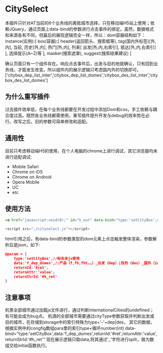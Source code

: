 # CitySelect #

本插件只针对AT当前的6个业务线的离抵城市选择，只在移动端H5站上使用；依赖JQuery，通过页面上data-bind的参数进行点击事件的绑定。虽然，数据格式和来源各有不同，但最后的展现逻辑完全一样，所以：dom容器结构如下：
instance(实例):[
box(容器):[
	header(返回箭头、搜索框等),
	tag(国内外标签)[外,内],
	当前,
	历史[外,内],
	热门[外,内],
	列表[
		出发[外,内,右索引],
		抵达[外,内,右索引]
		],
	选择提示(A~Z)等
],
masker(搜索遮罩),
suggest(搜索结果建议)
]

确认页面只有一个组件存在。响应点击事件后，出发与目的地就确认，只有回到业务线，才能发生改变。所以组件内的展示逻辑只考虑国内外的切换即可。
['citybox_dep_list_inter','citybox_dep_list_domes','citybox_des_list_inter','citybox_des_list_domes']
## 为什么重写插件 ##

过去插件效率低，在每个业务线都要在开发过程中添加Dom和css，手工依赖与耦合度过高。既然各业务线都需使用，重写插件提升开发与debug的效率势在必行。改写之后，旧的参数可简单修改和适配。

## 通用性 ##

目前只考虑移动端H5的使用，在个人电脑的chrome上进行调试，其它浏览器均未进行适配调试:

* Mobile Safari
* Chrome on iOS
* Chrome on Android
* Opera Mobile
* UC
* etc

## 使用方法 ##

```html
<a href="javascript:void(0);" id="h_out" data-bind="type:'setCityBox',data:'f_dep_domes',returnId:'#ret',returnAttr:'value',returnStrId:'#h_ret'">机票出发</a>
```
```js
<script src="./cityselect.js"></script>
```
html引用之后，有data-bind的参数类型的dom元素上点击触发整体渲染，参数解析后是json，如下:

```json
@param = {
	type:'setCityBox',//标志本js使用
	data:'f_dep_domes',//产品（f,fh,fht……）_出发（dep）|目的（des）_国外（inter）|国内（domes）
	returnId:'#ret',
	returnAttr:'value',
	returnStrId:'#h_ret'
}
```

## 注意事项 ##

机票全部城市通过加载js文件进行，通过判断internationalCities的undefined；有可能会成为bug点。
机酒的全部城市需要通过cityType参数获取并判断出发或目的城市，在存储到storage中的索引特殊为type+'-'+dep|des，
其它的数据，根据实例中的congfig数组para里的索引type+循环number(int)
data-bind="type:'setCityBox',data:'f_dep_domes',returnId:'#ret',returnAttr:'value',returnStrId:'#h_ret'"
现在展示逻辑只取data,将其通过'_'字符进行split，做为数组交给initial函数执行。
